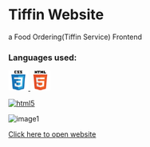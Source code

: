 
# Tiffin Website 
a Food Ordering(Tiffin Service) Frontend








<h3 align="left">Languages used:</h3>
<p align="left"> <a href="https://www.w3schools.com/css/" target="_blank"> <img src="https://raw.githubusercontent.com/devicons/devicon/master/icons/css3/css3-original-wordmark.svg" alt="css3" width="40" height="40"/> </a> <a href="https://www.w3.org/html/" target="_blank"> <img src="https://raw.githubusercontent.com/devicons/devicon/master/icons/html5/html5-original-wordmark.svg" alt="html5" width="40" height="40"/> </a>
  
  <a href="https://getbootstrap.com/" target="_blank"> <img src="https://camo.githubusercontent.com/a664defdd5c2ec93a3fbfb51e0f2aaafa5dc57bf1e13aa47456ced037b3cebe8/68747470733a2f2f676574626f6f7473747261702e636f6d2f646f63732f352e302f6173736574732f6272616e642f626f6f7473747261702d6c6f676f2d736861646f772e706e67" alt="html5" width="40" height="40"/> </a>


![image1](https://github.com/gabbar23/Tiffin-Website-Food-Ordering-Website/blob/master/images/gabbar23-github-io-800x1280tablet-5e9cd5.jpg)

[Click here to open website](https://gabbar23.github.io/Tiffin-Website-Food-Ordering-Website/)

